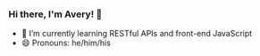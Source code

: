 ### Hi there, I'm Avery! 👋

- 🌱 I’m currently learning RESTful APIs and front-end JavaScript
- 😄 Pronouns: he/him/his

